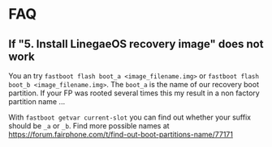 # FAQ

## If "5. Install LinegaeOS recovery image" does not work

You an try `fastboot flash boot_a <image_filename.img>` or `fastboot flash boot_b <image_filename.img>`. The `boot_a` is the name of our recovery boot partition. If your FP was rooted several times this my result in a non factory partition name ...

With `fastboot getvar current-slot` you can find out whether your suffix should be `_a` or `_b`. Find more possible names at https://forum.fairphone.com/t/find-out-boot-partitions-name/77171
